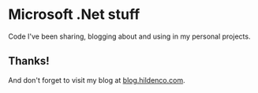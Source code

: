 # Microsoft .Net stuff
Code I've been sharing, blogging about and using in my personal projects.



## Thanks!
And don't forget to visit my blog at [blog.hildenco.com](https://blog.hildenco.com).
